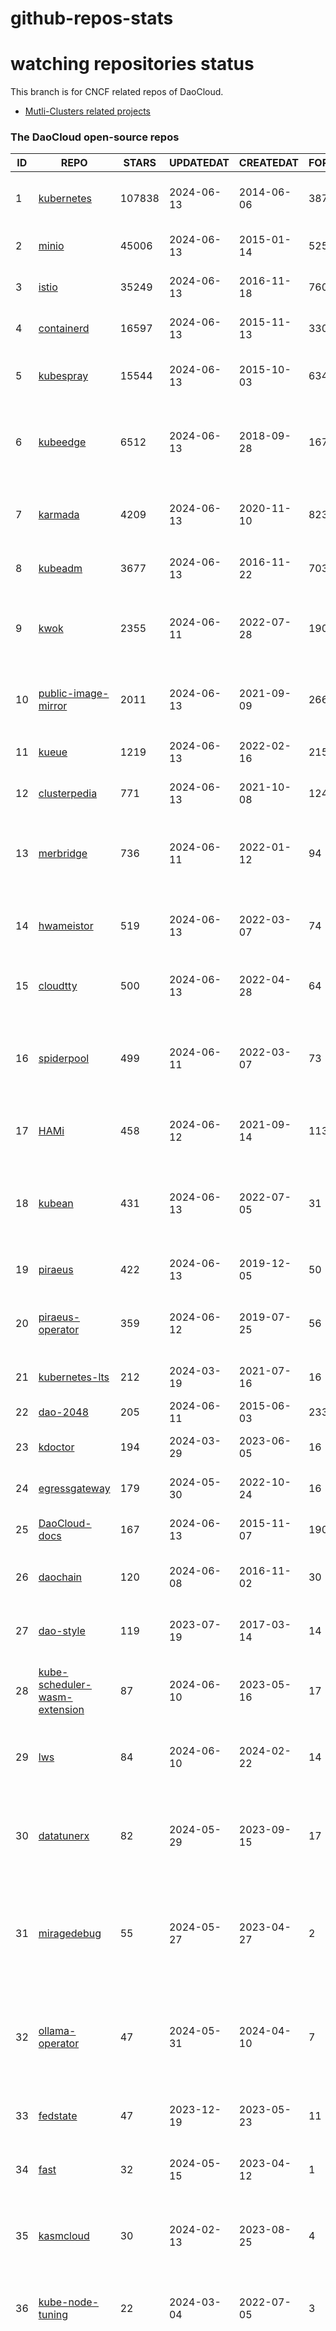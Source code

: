 # github-repos-stats

# watching repositories status

This branch is for CNCF related repos of DaoCloud.
- [Mutli-Clusters related projects](https://github.com/pacoxu/github-repos-stats/tree/multi-clusters)


<!--START_SECTION:github_repos-->
### The DaoCloud open-source repos
| ID |                                                      REPO                                                       | STARS  | UPDATEDAT  | CREATEDAT  | FORKSCOUNT |                                                                                                                     DESCRIPTIONS                                                                                                                     |
|----|-----------------------------------------------------------------------------------------------------------------|--------|------------|------------|------------|------------------------------------------------------------------------------------------------------------------------------------------------------------------------------------------------------------------------------------------------------|
|  1 | [kubernetes](https://github.com/kubernetes/kubernetes)                                                          | 107838 | 2024-06-13 | 2014-06-06 |      38733 | Production-Grade Container Scheduling and Management                                                                                                                                                                                                 |
|  2 | [minio](https://github.com/minio/minio)                                                                         |  45006 | 2024-06-13 | 2015-01-14 |       5258 | The Object Store for AI Data Infrastructure                                                                                                                                                                                                          |
|  3 | [istio](https://github.com/istio/istio)                                                                         |  35249 | 2024-06-13 | 2016-11-18 |       7606 | Connect, secure, control, and observe services.                                                                                                                                                                                                      |
|  4 | [containerd](https://github.com/containerd/containerd)                                                          |  16597 | 2024-06-13 | 2015-11-13 |       3300 | An open and reliable container runtime                                                                                                                                                                                                               |
|  5 | [kubespray](https://github.com/kubernetes-sigs/kubespray)                                                       |  15544 | 2024-06-13 | 2015-10-03 |       6341 | Deploy a Production Ready Kubernetes Cluster                                                                                                                                                                                                         |
|  6 | [kubeedge](https://github.com/kubeedge/kubeedge)                                                                |   6512 | 2024-06-13 | 2018-09-28 |       1677 | Kubernetes Native Edge Computing Framework (project under CNCF)                                                                                                                                                                                      |
|  7 | [karmada](https://github.com/karmada-io/karmada)                                                                |   4209 | 2024-06-13 | 2020-11-10 |        823 | Open, Multi-Cloud, Multi-Cluster Kubernetes Orchestration                                                                                                                                                                                            |
|  8 | [kubeadm](https://github.com/kubernetes/kubeadm)                                                                |   3677 | 2024-06-13 | 2016-11-22 |        703 | Aggregator for issues filed against kubeadm                                                                                                                                                                                                          |
|  9 | [kwok](https://github.com/kubernetes-sigs/kwok)                                                                 |   2355 | 2024-06-11 | 2022-07-28 |        190 | Kubernetes WithOut Kubelet -  Simulates thousands of Nodes and Clusters.                                                                                                                                                                             |
| 10 | [public-image-mirror](https://github.com/DaoCloud/public-image-mirror)                                          |   2011 | 2024-06-13 | 2021-09-09 |        266 | 很多镜像都在国外。比如 gcr 。国内下载很慢，需要加速。                                                                                                                                                                                                |
| 11 | [kueue](https://github.com/kubernetes-sigs/kueue)                                                               |   1219 | 2024-06-13 | 2022-02-16 |        215 | Kubernetes-native Job Queueing                                                                                                                                                                                                                       |
| 12 | [clusterpedia](https://github.com/clusterpedia-io/clusterpedia)                                                 |    771 | 2024-06-13 | 2021-10-08 |        124 | The Encyclopedia of Kubernetes clusters                                                                                                                                                                                                              |
| 13 | [merbridge](https://github.com/merbridge/merbridge)                                                             |    736 | 2024-06-11 | 2022-01-12 |         94 | Use eBPF to speed up your Service Mesh like crossing an Einstein-Rosen Bridge.                                                                                                                                                                       |
| 14 | [hwameistor](https://github.com/hwameistor/hwameistor)                                                          |    519 | 2024-06-13 | 2022-03-07 |         74 | Hwameistor is an HA local storage system for cloud-native stateful workloads.                                                                                                                                                                        |
| 15 | [cloudtty](https://github.com/cloudtty/cloudtty)                                                                |    500 | 2024-06-13 | 2022-04-28 |         64 | A Friendly Kubernetes CloudShell (Web Terminal) !                                                                                                                                                                                                    |
| 16 | [spiderpool](https://github.com/spidernet-io/spiderpool)                                                        |    499 | 2024-06-11 | 2022-03-07 |         73 | Underlay and RDMA network solution of the Kubernetes, for bare metal, VM and any public cloud                                                                                                                                                        |
| 17 | [HAMi](https://github.com/Project-HAMi/HAMi)                                                                    |    458 | 2024-06-12 | 2021-09-14 |        113 | Heterogeneous AI Computing Virtualization Middleware                                                                                                                                                                                                 |
| 18 | [kubean](https://github.com/kubean-io/kubean)                                                                   |    431 | 2024-06-13 | 2022-07-05 |         31 |  :seedling: Product ready cluster lifecycle management toolchains based on kubespray and other cluster LCM engine.                                                                                                                                   |
| 19 | [piraeus](https://github.com/piraeusdatastore/piraeus)                                                          |    422 | 2024-06-13 | 2019-12-05 |         50 | High Available Datastore for Kubernetes                                                                                                                                                                                                              |
| 20 | [piraeus-operator](https://github.com/piraeusdatastore/piraeus-operator)                                        |    359 | 2024-06-12 | 2019-07-25 |         56 | The Piraeus Operator manages LINSTOR clusters in Kubernetes.                                                                                                                                                                                         |
| 21 | [kubernetes-lts](https://github.com/klts-io/kubernetes-lts)                                                     |    212 | 2024-03-19 | 2021-07-16 |         16 | Kubernetes LTS(long term support)                                                                                                                                                                                                                    |
| 22 | [dao-2048](https://github.com/DaoCloud/dao-2048)                                                                |    205 | 2024-06-11 | 2015-06-03 |       2330 | 2048 is a number puzzle game.                                                                                                                                                                                                                        |
| 23 | [kdoctor](https://github.com/kdoctor-io/kdoctor)                                                                |    194 | 2024-03-29 | 2023-06-05 |         16 | data plane testing utility of cloud native                                                                                                                                                                                                           |
| 24 | [egressgateway](https://github.com/spidernet-io/egressgateway)                                                  |    179 | 2024-05-30 | 2022-10-24 |         16 | Network egress policy for Kubernetes                                                                                                                                                                                                                 |
| 25 | [DaoCloud-docs](https://github.com/DaoCloud/DaoCloud-docs)                                                      |    167 | 2024-06-13 | 2015-11-07 |        190 | DaoCloud Enterprise 5.0 Documentation                                                                                                                                                                                                                |
| 26 | [daochain](https://github.com/DaoCloud/daochain)                                                                |    120 | 2024-06-08 | 2016-11-02 |         30 | Docker image verification system based on Ethereum                                                                                                                                                                                                   |
| 27 | [dao-style](https://github.com/DaoCloud/dao-style)                                                              |    119 | 2023-07-19 | 2017-03-14 |         14 | 🎉 A high quality component library built on Vue.js 2.0                                                                                                                                                                                              |
| 28 | [kube-scheduler-wasm-extension](https://github.com/kubernetes-sigs/kube-scheduler-wasm-extension)               |     87 | 2024-06-10 | 2023-05-16 |         17 | All the things to make the scheduler extendable with wasm.                                                                                                                                                                                           |
| 29 | [lws](https://github.com/kubernetes-sigs/lws)                                                                   |     84 | 2024-06-10 | 2024-02-22 |         14 | LeaderWorkerSet: An API for deploying a group of pods as a unit of replication                                                                                                                                                                       |
| 30 | [datatunerx](https://github.com/DataTunerX/datatunerx)                                                          |     82 | 2024-05-29 | 2023-09-15 |         17 | Large language model fine-tuning capabilities based on cloud native and distributed computing.                                                                                                                                                       |
| 31 | [miragedebug](https://github.com/miragedebug/miragedebug)                                                       |     55 | 2024-05-27 | 2023-04-27 |          2 | MirageDebug: Local remote debugging for Kubernetes apps, enabling fully authentic environment debugging.                                                                                                                                             |
| 32 | [ollama-operator](https://github.com/nekomeowww/ollama-operator)                                                |     47 | 2024-05-31 | 2024-04-10 |          7 | Yet another operator for running large language models on Kubernetes with ease. Powered by Ollama! 🐫                                                                                                                                                |
| 33 | [fedstate](https://github.com/fedstate/fedstate)                                                                |     47 | 2023-12-19 | 2023-05-23 |         11 | Federated middleware based on Karmada                                                                                                                                                                                                                |
| 34 | [fast](https://github.com/Fish-pro/fast)                                                                        |     32 | 2024-05-15 | 2023-04-12 |          1 | Fast is a Kubernetes CNI based on eBPF implementation                                                                                                                                                                                                |
| 35 | [kasmcloud](https://github.com/wasmCloud/kasmcloud)                                                             |     30 | 2024-02-13 | 2023-08-25 |          4 | Running and managing Wasm(actors) and capability providers in Kubernetes                                                                                                                                                                             |
| 36 | [kube-node-tuning](https://github.com/kubean-io/kube-node-tuning)                                               |     22 | 2024-03-04 | 2022-07-05 |          3 | Manage kubernetes node-level kernel tuning ( using sysctl ).                                                                                                                                                                                         |
| 37 | [ckube](https://github.com/DaoCloud/ckube)                                                                      |     18 | 2024-01-24 | 2022-03-17 |          7 | Kubernetes APIServer 高性能代理组件，代理 APIServer 的 List 请求，其它类型的请求会直接反向代理到原生 APIServer。 CKube 还额外支持了分页、搜索和索引等功能。 并且，CKube 100% 兼容原生 kubectl 和 kube client sdk，只需要简单的配置即可实现全局替换。 |
| 38 | [rollouts-plugin-trafficrouter-contour](https://github.com/argoproj-labs/rollouts-plugin-trafficrouter-contour) |     14 | 2024-05-13 | 2023-03-15 |          8 | The Argo Rollouts plugin implementing the Contour HTTPProxy traffic control in progressive delivery scenarios.                                                                                                                                       |
| 39 | [spiderdoctor](https://github.com/spidernet-io/spiderdoctor)                                                    |     12 | 2024-03-29 | 2022-11-11 |          3 | spiderdoctor                                                                                                                                                                                                                                         |
| 40 | [ropee](https://github.com/DaoCloud/ropee)                                                                      |      8 | 2022-03-27 | 2019-07-08 |          0 | A scalable prometheus remote storage adapter for splunk.                                                                                                                                                                                             |
| 41 | [llmlite](https://github.com/InftyAI/llmlite)                                                                   |      6 | 2024-05-23 | 2023-09-05 |          2 | 🌵 A library helps to communicate with all kinds of LLMs consistently.                                                                                                                                                                               |
| 42 | [meta-server](https://github.com/DataTunerX/meta-server)                                                        |      5 | 2024-05-30 | 2023-09-15 |          4 | meta-server                                                                                                                                                                                                                                          |
| 43 | [kube-activator](https://github.com/wzshiming/kube-activator)                                                   |      4 | 2023-10-20 | 2023-09-24 |          2 | kube-activator                                                                                                                                                                                                                                       |
| 44 | [drbd-adapter](https://github.com/hwameistor/drbd-adapter)                                                      |      4 | 2024-04-26 | 2022-08-29 |          6 | A DRBD kernel loader that auto-adapts OS distros                                                                                                                                                                                                     |
| 45 | [jitdi](https://github.com/wzshiming/jitdi)                                                                     |      3 | 2024-04-24 | 2024-04-11 |          1 | Just in Time Distribution Image                                                                                                                                                                                                                      |



#### Skipped repos
<!--END_SECTION:github_repos-->

# Build

docker build . -t github-repo-stats:v0.1.0

following https://github.com/yihong0618/github-readme-stats style.
